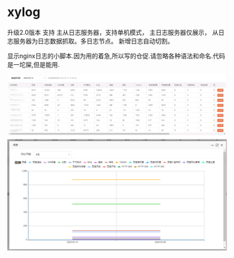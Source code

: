 # xylog

升级2.0版本
支持 主从日志服务器，支持单机模式， 主日志服务器仅展示， 从日志服务器为日志数据抓取。多日志节点。
新增日志自动切割。

显示nginx日志的小脚本.因为用的着急,所以写的仓促.请忽略各种语法和命名.代码是一坨屎,但是能用.


![Image text](https://github.com/xiaoyaoking/xylog/blob/master/%E5%88%97%E8%A1%A8.jpg?raw=true)
![Image text](https://github.com/xiaoyaoking/xylog/blob/master/%E5%9B%BE%E8%A1%A8.png?raw=true)
